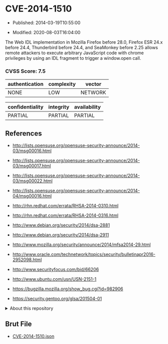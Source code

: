 # CVE-2014-1510

- Published: 2014-03-19T10:55:00

- Modified: 2020-08-03T16:04:00

The Web IDL implementation in Mozilla Firefox before 28.0, Firefox ESR 24.x before 24.4, Thunderbird before 24.4, and SeaMonkey before 2.25 allows remote attackers to execute arbitrary JavaScript code with chrome privileges by using an IDL fragment to trigger a window.open call.

### CVSS Score: **7.5**

| authentication | complexity | vector |
| --- | --- | --- |
| NONE | LOW | NETWORK |

| confidentiality | integrity | availability |
| --- | --- | --- |
| PARTIAL | PARTIAL | PARTIAL |

## References

* http://lists.opensuse.org/opensuse-security-announce/2014-03/msg00016.html

* http://lists.opensuse.org/opensuse-security-announce/2014-03/msg00017.html

* http://lists.opensuse.org/opensuse-security-announce/2014-03/msg00022.html

* http://lists.opensuse.org/opensuse-security-announce/2014-04/msg00016.html

* http://rhn.redhat.com/errata/RHSA-2014-0310.html

* http://rhn.redhat.com/errata/RHSA-2014-0316.html

* http://www.debian.org/security/2014/dsa-2881

* http://www.debian.org/security/2014/dsa-2911

* http://www.mozilla.org/security/announce/2014/mfsa2014-29.html

* http://www.oracle.com/technetwork/topics/security/bulletinapr2016-2952098.html

* http://www.securityfocus.com/bid/66206

* http://www.ubuntu.com/usn/USN-2151-1

* https://bugzilla.mozilla.org/show_bug.cgi?id=982906

* https://security.gentoo.org/glsa/201504-01

<details>
<summary>About this repository</summary> 

  This repository is part of the project [Live Hack CVE](https://github.com/Live-Hack-CVE). Main website can be found [www.live-hack.org](https://www.live-hack.org) 
  
  Made by [Sn0wAlice](https://github.com/Sn0wAlice) for the people that care about security and need to have a feed of the latest CVEs. Hope you enjoy it, don't forget to star the repo and follow me on [Twitter](https://twitter.com/Sn0wAlice) and [Github](https://github.com/Sn0wAlice). And that is my [personnal website](https://www.alice-snow.me/)

  - [Home Page](https://github.com/Live-Hack-CVE)
  - [Framework](https://github.com/Live-Hack-CVE/cve-framework)
  - [CVE database](https://github.com/Live-Hack-CVE/full_database)
  - [Changelog](https://github.com/Live-Hack-CVE/Changelog)
</details>

## Brut File

* [CVE-2014-1510.json](https://raw.githubusercontent.com/Live-Hack-CVE/full_database/main/cves/2014/CVE-2014-1510.json)


